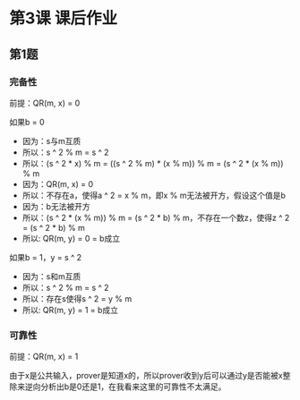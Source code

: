 # 第3课 课后作业

## 第1题 

### 完备性

前提：QR(m, x) = 0

如果b = 0

- 因为：s与m互质
- 所以：s ^ 2 % m = s ^ 2
- 所以：(s ^ 2 * x) % m = ((s ^ 2 % m) * (x % m)) % m = (s ^ 2 * (x % m)) % m
- 因为：QR(m, x) = 0
- 所以：不存在a，使得a ^ 2 = x % m，即x % m无法被开方，假设这个值是b
- 因为：b无法被开方
- 所以：(s ^ 2 * (x % m)) % m = (s ^ 2 * b) % m，不存在一个数z，使得z ^ 2 = (s ^ 2 * b) % m
- 所以: QR(m, y) = 0 = b成立

如果b = 1，y = s ^ 2

- 因为：s和m互质
- 所以：s ^ 2 % m = s ^ 2
- 所以：存在s使得s ^ 2 = y % m
- 所以: QR(m, y) = 1 = b成立

### 可靠性

前提：QR(m, x) = 1

由于x是公共输入，prover是知道x的，所以prover收到y后可以通过y是否能被x整除来逆向分析出b是0还是1，在我看来这里的可靠性不太满足。


